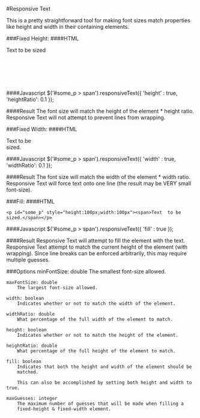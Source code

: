 #Responsive Text

This is a pretty straightforward tool for making font sizes match properties 
like height and width in their containing elements.

###Fixed Height:
####HTML
    <p id="some_p" style="height:100px"><span>Text to be sized</span></p>

####Javascript
    $('#some_p > span').responsiveText({
        'height' : true,
        'heightRatio': 0.1
    });

####Result
The font size will match the height of the element * height ratio. Responsive 
Text will not attempt to prevent lines from wrapping.

###Fixed Width:
####HTML
    <p id="some_p" style="width:100px"><span>Text  to be sized.</span></p>
####Javascript
    $('#some_p > span').responsiveText({
        'width' : true,
        'widthRatio': 0.1
    });

####Result
The font size will match the width of the element * width ratio. Responsive 
Text will force text onto one line (the result may be VERY small font-size).

###Fill:
####HTML

    <p id="some_p" style="height:100px;width:100px"><span>Text  to be 
    sized.</span></p>

####Javascript
    $('#some_p > span').responsiveText({
        'fill' : true
    });

####Result
Responsive Text will attempt to fill the element with the text. Responsive Text 
attempt to match the current height of the element (with wrapping). Since line
breaks can be enforced arbitrarily, this may require multiple guesses.

###Options
    minFontSize: double
        The smallest font-size allowed.

    maxFontSize: double
        The largest font-size allowed.

    width: boolean
        Indicates whether or not to match the width of the element.

    widthRatio: double
        What percentage of the full width of the element to match.

    height: boolean
        Indicates whether or not to match the height of the element.

    heightRatio: double
        What percentage of the full height of the element to match.

    fill: boolean
        Indicates that both the height and width of the element should be 
        matched. 

        This can also be accomplished by setting both height and width to true.

    maxGuesses: integer
        The maximum number of guesses that will be made when filling a 
        fixed-height & fixed-width element.